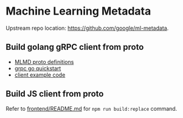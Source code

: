 # Machine Learning Metadata

Upstream repo location: <https://github.com/google/ml-metadata>.

## Build golang gRPC client from proto

* [MLMD proto definitions](https://github.com/google/ml-metadata/tree/master/ml_metadata/proto)
* [grpc go quickstart](https://grpc.io/docs/languages/go/quickstart/)
* [client example code](https://github.com/grpc/grpc-go/blob/master/examples/helloworld/greeter_client/main.go)

## Build JS client from proto

Refer to [frontend/README.md](frontend/README.md) for `npm run build:replace` command. 
